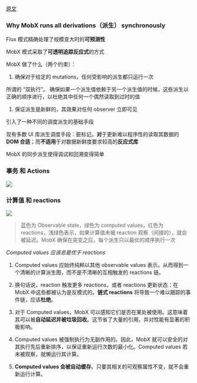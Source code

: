 [原文](https://hackernoon.com/the-fundamental-principles-behind-mobx-7a725f71f3e8)

### Why MobX runs all derivations（派生） synchronously

Flux 模式精确处理了规模变大时的**可预测性**

MobX 模式采取了**可透明追踪反应式**的方式

MobX 做了什么（两个约束）：

1. 确保对于给定的 mutations，任何受影响的派生都只运行一次

所谓的 “双执行”。 确保如果一个派生值依赖于另一个派生值的时候，这些派生以正确的顺序进行，以杜绝其中任何一个偶然读取到过时的值

1. 保证派生是新鲜的，其效果对任何 observer 立即可见

引入了一种不同的调度派生的基础手段



现有多数 UI 库派生调度手段：脏标记。**对**于更新难以程序性的读取其数据的 **DOM 合适**；而**不适用**于对数据新鲜度要求较高的**反应式库**



MobX 的同步派生使得调试和回溯变得简单

### 事务 和 Actions

![](https://user-gold-cdn.xitu.io/2018/5/1/1631a6763b974a13?imageslim)

### 计算值 和 reactions

![](https://user-gold-cdn.xitu.io/2018/5/1/1631a66867254e37?imageView2/0/w/1280/h/960/format/webp/ignore-error/1)

> 蓝色为 Observable state，绿色为 computed values，红色为 reactions，浅绿色表示，如果计算值未被 reaction 观察（间接的），就会被延迟。MobX 确保在突变之后，每个派生只以最优的顺序执行一次

*Computed values 应该总是优于 reactions*

1. Computed values 应始终纯粹以其他 observable values 表示。从而得到一个清晰的计算派生图，而不是不清晰的互相触发的 reactions 链。

2. 换句话说，reaction 触发更多 reactions，或者 reactions 更新状态：在 MobX 中这些都被认为是反模式的。**链式 reactions** 将导致一个难以跟踪的事件链，应该**杜绝**。

3. 对于 Computed values，MobX 可以感知它们是否在某处被使用。这意味着其可以被**自动延迟并被垃圾回收**。这节省了大量的引用，并对性能有显著的积极影响。

4. Computed values 被强制执行为无副作用的。因此，MobX 就可以安全的对其执行先后重新排序，以保证重新运行次数的最小化。Computed values 若未被观察，就懒运行其计算。

5. **Computed values 会被自动缓存**。只要其相关的可观察属性不变，就不会重新运行计算。

   